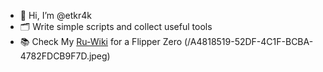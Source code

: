 - 👋 Hi, I’m @etkr4k
- 🗂️ Write simple scripts and collect useful tools
- 📚 Check My [Ru-Wiki](https://flipper.chillpad.club) for a Flipper Zero
(/A4818519-52DF-4C1F-BCBA-4782FDCB9F7D.jpeg)

<!---
etkr4k/etkr4k is a ✨ special ✨ repository because its `README.md` (this file) appears on your GitHub profile.
You can click the Preview link to take a look at your changes.
--->
